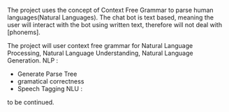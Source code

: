 The project uses the concept of Context Free Grammar to parse human languages(Natural Languages).
The chat bot is text based, meaning the user will interact with the bot using written text, therefore will not deal with 
[phonems]. 

The project will user context free grammar for Natural Language Processing, Natural Language Understanding, Natural Language Generation. 
NLP : 
- Generate Parse Tree
- gramatical correctness
- Speech Tagging
NLU : 

to be continued. 